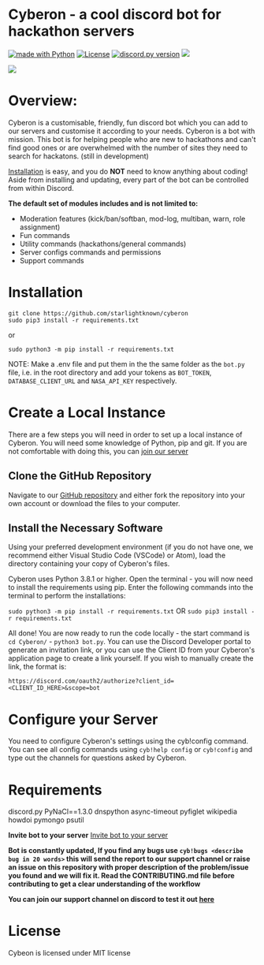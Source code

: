 # Cyberon - a cool discord bot for hackathon servers
<a href="https://www.python.org/"><img src="http://ForTheBadge.com/images/badges/made-with-python.svg" alt="made with Python"></a>
[![License](https://img.shields.io/badge/license-MIT-green)](LICENSE)
<a href="https://github.com/Rapptz/discord.py/releases/tag/v1.5.0"><img src="https://img.shields.io/badge/discord.py-v1.6.0-7289da.svg?style=flat-square" alt="discord.py version"></a>
<a href="http://makeapullrequest.com">
    <img src="https://img.shields.io/badge/PRs-welcome-brightgreen.svg">
  </a>

<img src="https://raw.githubusercontent.com/starlightknown/Cyberon/main/images/call_me_cyb.gif">

# Overview:

Cyberon is a customisable, friendly, fun discord bot which you can add to our servers and customise it according to your needs.
Cyberon is a bot with mission. This bot is for helping people who are new to hackathons and can't find good ones or are overwhelmed with the number of sites 
they need to search for hackatons. (still in development)

[Installation](#installation) is easy, and you do **NOT** need to know anything about coding! Aside
from installing and updating, every part of the bot can be controlled from within Discord.

**The default set of modules includes and is not limited to:**

- Moderation features (kick/ban/softban, mod-log, multiban, warn, role assignment)
- Fun commands
- Utility commands (hackathons/general commands)
- Server configs commands and permissions
- Support commands

# Installation

```
git clone https://github.com/starlightknown/cyberon
sudo pip3 install -r requirements.txt
```
or 
```
sudo python3 -m pip install -r requirements.txt
```  
NOTE: Make a .env file and put them in the the same folder as the `bot.py` file, i.e. in the root directory 
and add your tokens as `BOT_TOKEN`, `DATABASE_CLIENT_URL` and `NASA_API_KEY` respectively.  

# Create a Local Instance

There are a few steps you will need in order to set up a local instance of Cyberon. You will need some knowledge of Python, pip and git. If you are not comfortable with doing this, you can [join our server](https://discord.gg/sTYguvHP8t) 

## Clone the GitHub Repository

Navigate to our [GitHub repository](https://github.com/starlightknown/Cyberon) and either fork the repository into your own account or download the files to your computer.

## Install the Necessary Software

Using your preferred development environment (if you do not have one, we recommend either Visual Studio Code (VSCode) or Atom), load the directory containing your copy of Cyberon's files.

Cyberon uses Python 3.8.1 or higher. Open the terminal - you will now need to install the requirements using pip. Enter the following commands into the terminal to perform the installations:

`sudo python3 -m pip install -r requirements.txt`  OR `sudo pip3 install -r requirements.txt`

All done! You are now ready to run the code locally - the start command is `cd Cyberon/` - `python3 bot.py`. 
You can use the Discord Developer portal to generate an invitation link, or you can use the Client ID from your Cyberon's application page to create a link yourself. If you wish to manually create the link, the format is:

`https://discord.com/oauth2/authorize?client_id=<CLIENT_ID_HERE>&scope=bot`


# Configure your Server

You need to configure Cyberon's settings using the cyb!config command. You can see all config commands using `cyb!help config` or `cyb!config` and type out the channels for questions asked by Cyberon.

# Requirements
discord.py
PyNaCl==1.3.0
dnspython
async-timeout
pyfiglet
wikipedia
howdoi
pymongo
psutil

**Invite bot to your server**
[Invite bot to your server](https://discordapp.com/oauth2/authorize?&client_id=819568634673889341&scope=bot&permissions=8)

**Bot is constantly updated, If you find any bugs use `cyb!bugs <describe bug in 20 words>` this will send the report to our support channel or raise an issue on this repository with proper description of the problem/issue you found and we will fix it. Read the CONTRIBUTING.md file before contributing to get a clear understanding of the workflow**

**You can join our support channel on discord to test it out [here](https://discord.gg/tgaRPHaVKX)**

# License

Cybeon is licensed under MIT license



